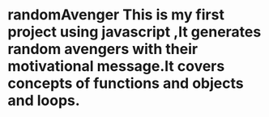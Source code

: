 # randomAvenger This is my first project using javascript ,It generates random avengers with their motivational message.It covers concepts of functions and objects and loops.
